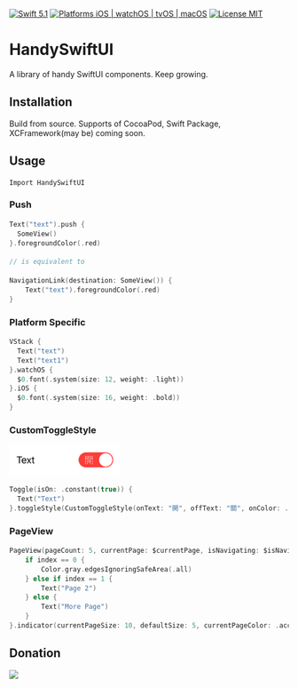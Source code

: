 [![Swift 5.1](https://img.shields.io/badge/Swift-5.1-orange.svg?style=flat)](https://swift.org)
[![Platforms iOS | watchOS | tvOS | macOS](https://img.shields.io/badge/Platforms-iOS%20%7C%20watchOS%20%7C%20tvOS%20%7C%20macOS-lightgray.svg?style=flat)](http://www.apple.com)
[![License MIT](https://img.shields.io/badge/License-MIT-lightgrey.svg?style=flat)](https://github.com/tadija/AEXML/blob/master/LICENSE)

# HandySwiftUI

A library of handy SwiftUI components. Keep growing.

## Installation

Build from source. Supports of CocoaPod, Swift Package, XCFramework(may be) coming soon.


## Usage

```
Import HandySwiftUI
```

### Push
```swift
Text("text").push {
  SomeView()
}.foregroundColor(.red)

// is equivalent to

NavigationLink(destination: SomeView()) {
    Text("text").foregroundColor(.red)
}
```

### Platform Specific
```swift
VStack {
  Text("text")
  Text("text1")
}.watchOS {
  $0.font(.system(size: 12, weight: .light))
}.iOS {
  $0.font(.system(size: 16, weight: .bold))
}
```

### CustomToggleStyle
<img src="./previews/CustomToggleStyle.png" width="200">

```swift
Toggle(isOn: .constant(true)) {
  Text("Text")
}.toggleStyle(CustomToggleStyle(onText: "開", offText: "關", onColor: .red))
```

### PageView

```swift
PageView(pageCount: 5, currentPage: $currentPage, isNavigating: $isNavigating, titles: { String($0) }) { index in
    if index == 0 {
        Color.gray.edgesIgnoringSafeArea(.all)
    } else if index == 1 {
        Text("Page 2")
    } else {
        Text("More Page")
    }
}.indicator(currentPageSize: 10, defaultSize: 5, currentPageColor: .accentColor, defaultColor: .orange, opacity: 0.8)
```

## Donation

[![](https://www.paypalobjects.com/en_US/i/btn/btn_donateCC_LG.gif)](https://www.paypal.com/cgi-bin/webscr?cmd=_s-xclick&hosted_button_id=UXRR2S35YMCQC&source=url)

